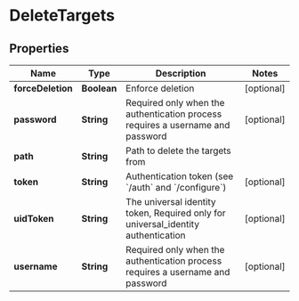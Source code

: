 

# DeleteTargets

## Properties

Name | Type | Description | Notes
------------ | ------------- | ------------- | -------------
**forceDeletion** | **Boolean** | Enforce deletion |  [optional]
**password** | **String** | Required only when the authentication process requires a username and password |  [optional]
**path** | **String** | Path to delete the targets from | 
**token** | **String** | Authentication token (see &#x60;/auth&#x60; and &#x60;/configure&#x60;) |  [optional]
**uidToken** | **String** | The universal identity token, Required only for universal_identity authentication |  [optional]
**username** | **String** | Required only when the authentication process requires a username and password |  [optional]



